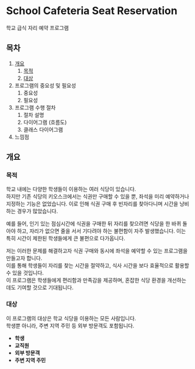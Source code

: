 # School Cafeteria Seat Reservation
학교 급식 자리 예약 프로그램

## 목차
1. [개요](#개요)
   1. [목적](#목적)
   2. [대상](#대상)
2. 프로그램의 중요성 및 필요성
   1. 중요성
   2. 필요성
3. 프로그램 수행 절차
   1. 절차 설명
   2. 다이어그램 (흐름도)
   3. 클래스 다이어그램
4. 느낌점

## 개요
### 목적
학교 내에는 다양한 학생들이 이용하는 여러 식당이 있습니다.  
하지만 기존 식당의 키오스크에서는 식권만 구매할 수 있을 뿐, 
좌석을 미리 예약하거나 지정하는 기능은 없었습니다. 
이로 인해 식권 구매 후 빈자리를 찾아다니며 시간을 낭비하는 경우가 많았습니다.

예를 들어, 인기 있는 점심시간에 식권을 구매한 뒤 자리를 찾으려면 식당을 한 바퀴 돌아야 하고,
자리가 없으면 줄을 서서 기다려야 하는 불편함이 자주 발생했습니다. 
이는 특히 시간이 제한된 학생들에게 큰 불편으로 다가옵니다.

저는 이러한 문제를 해결하고자 식권 구매와 동시에 좌석을 예약할 수 있는 프로그램을 만들고자 합니다.  
이를 통해 학생들이 자리를 찾는 시간을 절약하고, 식사 시간을 보다 효율적으로 활용할 수 있을 것입니다.  
이 프로그램은 학생들에게 편리함과 만족감을 제공하며, 혼잡한 식당 환경을 개선하는 데도 기여할 것으로 기대됩니다.  

### 대상
이 프로그램의 대상은 학교 식당을 이용하는 모든 사람입니다.  
학생뿐 아니라, 주변 지역 주민 등 외부 방문객도 포함됩니다.
- **학생**
- **교직원**
- **외부 방문객**
- **주변 지역 주민**
